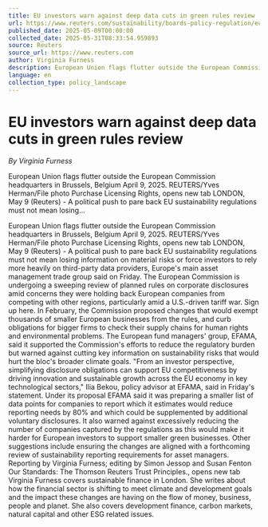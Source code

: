 ```yaml
---
title: EU investors warn against deep data cuts in green rules review
url: https://www.reuters.com/sustainability/boards-policy-regulation/eu-investors-warn-against-deep-data-cuts-green-rules-review-2025-05-09/
published_date: 2025-05-09T00:00:00
collected_date: 2025-05-31T08:33:54.959893
source: Reuters
source_url: https://www.reuters.com
author: Virginia Furness
description: European Union flags flutter outside the European Commission headquarters in Brussels, Belgium April 9, 2025. REUTERS/Yves Herman/File photo Purchase Licensing Rights, opens new tab LONDON, May 9 (Reuters) - A political push to pare back EU sustainability regulations must not mean losing...
language: en
collection_type: policy_landscape
---
```


# EU investors warn against deep data cuts in green rules review

*By Virginia Furness*

European Union flags flutter outside the European Commission headquarters in Brussels, Belgium April 9, 2025. REUTERS/Yves Herman/File photo Purchase Licensing Rights, opens new tab LONDON, May 9 (Reuters) - A political push to pare back EU sustainability regulations must not mean losing...

European Union flags flutter outside the European Commission headquarters in Brussels, Belgium April 9, 2025. REUTERS/Yves Herman/File photo Purchase Licensing Rights, opens new tab LONDON, May 9 (Reuters) - A political push to pare back EU sustainability regulations must not mean losing information on material risks or force investors to rely more heavily on third-party data providers, Europe's main asset management trade group said on Friday. The European Commission is undergoing a sweeping review of planned rules on corporate disclosures amid concerns they were holding back European companies from competing with other regions, particularly amid a U.S.-driven tariff war. Sign up here. In February, the Commission proposed changes that would exempt thousands of smaller European businesses from the rules, and curb obligations for bigger firms to check their supply chains for human rights and environmental problems. The European fund managers' group, EFAMA, said it supported the Commission's efforts to reduce the regulatory burden but warned against cutting key information on sustainability risks that would hurt the bloc's broader climate goals. "From an investor perspective, simplifying disclosure obligations can support EU competitiveness by driving innovation and sustainable growth across the EU economy in key technological sectors," Ilia Bekou, policy advisor at EFAMA, said in Friday's statement. Under its proposal EFAMA said it was preparing a smaller list of data points for companies to report which it estimates would reduce reporting needs by 80% and which could be supplemented by additional voluntary disclosures. It also warned against excessively reducing the number of companies captured by the regulations as this would make it harder for European investors to support smaller green businesses. Other suggestions include ensuring the changes are aligned with a forthcoming review of sustainability reporting requirements for asset managers. Reporting by Virginia Furness; editing by Simon Jessop and Susan Fenton Our Standards: The Thomson Reuters Trust Principles., opens new tab Virginia Furness covers sustainable finance in London. She writes about how the financial sector is shifting to meet climate and development goals and the impact these changes are having on the flow of money, business, people and planet. She also covers development finance, carbon markets, natural capital and other ESG related issues.
